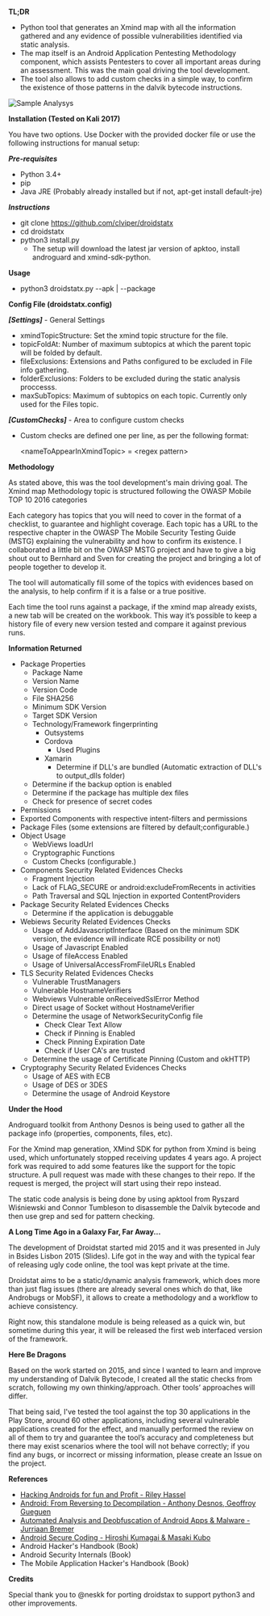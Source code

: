 **TL;DR**

* Python tool that generates an Xmind map with all the information gathered and any evidence of possible vulnerabilities identified via static analysis.
* The map itself is an Android Application Pentesting Methodology component, which assists Pentesters to cover all important areas during an assessment. This was the main goal driving the tool development.
* The tool also allows to add custom checks in a simple way, to confirm the existence of those patterns in the dalvik bytecode instructions.

![Sample Analysys](https://github.com/integrity-sa/droidstatx/raw/master/sample.png "Sample Analysys")

**Installation (Tested on Kali 2017)**

You have two options. Use Docker with the provided docker file or use the following instructions for manual setup:

***Pre-requisites***

* Python 3.4+
* pip
* Java JRE (Probably already installed but if not, apt-get install default-jre)

***Instructions***

* git clone https://github.com/clviper/droidstatx
* cd droidstatx
* python3 install.py
  * The setup will download the latest jar version of apktoo, install androguard and xmind-sdk-python. 

**Usage**

* python3 droidstatx.py --apk <apk> | --package <packagename>

**Config File (droidstatx.config)**

***[Settings]*** - General Settings
* xmindTopicStructure: Set the xmind topic structure for the file.
* topicFoldAt: Number of maximum subtopics at which the parent topic will be folded by default.
* fileExclusions: Extensions and Paths configured to be excluded in File info gathering.
* folderExclusions: Folders to be excluded during the static analysis proccesss.
* maxSubTopics: Maximum of subtopics on each topic. Currently only used for the Files topic.

***[CustomChecks]*** - Area to configure custom checks
* Custom checks are defined one per line, as per the following format:

  \<nameToAppearInXmindTopic\> = \<regex pattern\>

**Methodology**

As stated above, this was the tool development's main driving goal. The Xmind map Methodology topic is structured following the OWASP Mobile TOP 10 2016 categories

Each category has topics that you will need to cover in the format of a checklist, to guarantee and highlight coverage.
Each topic has a URL to the respective chapter in the OWASP The Mobile Security Testing Guide (MSTG) explaining the vulnerability and how to confirm its existence.
I collaborated a little bit on the OWASP MSTG project and have to give a big shout out to Bernhard and Sven for creating the project and bringing a lot of people together to develop it. 

The tool will automatically fill some of the topics with evidences based on the analysis, to help confirm if it is a false or a true positive.

Each time the tool runs against a package, if the xmind map already exists, a new tab will be created on the workbook. This way it’s possible to keep a history file of every new version tested and compare it against previous runs.

**Information Returned**
* Package Properties
  * Package Name
  * Version Name
  * Version Code
  * File SHA256
  * Minimum SDK Version
  * Target SDK Version
  * Technology/Framework fingerprinting
      * Outsystems
      * Cordova
          - Used Plugins 
      * Xamarin
          - Determine if DLL's are bundled (Automatic extraction of DLL's to output_dlls folder)
  * Determine if the backup option is enabled
  * Determine if the package has multiple dex files
  * Check for presence of secret codes
* Permissions
* Exported Components with respective intent-filters and permissions
* Package Files (some extensions are filtered by default;configurable.)
* Object Usage
  * WebViews loadUrl
  * Cryptographic Functions
  * Custom Checks (configurable.)
* Components Security Related Evidences Checks
  * Fragment Injection
  * Lack of FLAG_SECURE or android:excludeFromRecents in activities
  * Path Traversal and SQL Injection in exported ContentProviders 
* Package Security Related Evidences Checks
  * Determine if the application is debuggable 
* Webiews Security Related Evidences Checks
  * Usage of AddJavascriptInterface (Based on the minimum SDK version, the evidence will indicate RCE possibility or not)
  * Usage of Javascript Enabled
  * Usage of fileAccess Enabled
  * Usage of UniversalAccessFromFileURLs Enabled
* TLS Security Related Evidences Checks
  * Vulnerable TrustManagers
  * Vulnerable HostnameVerifiers
  * Webviews Vulnerable onReceivedSslError Method
  * Direct usage of Socket without HostnameVerifier
  * Determine the usage of NetworkSecurityConfig file
    * Check Clear Text Allow
    * Check if Pinning is Enabled
    * Check Pinning Expiration Date
    * Check if User CA's are trusted
  * Determine the usage of Certificate Pinning (Custom and okHTTP)
* Cryptography Security Related Evidences Checks
  * Usage of AES with ECB
  * Usage of DES or 3DES
  * Determine the usage of Android Keystore

**Under the Hood**

Androguard toolkit from Anthony Desnos is being used to gather all the package info (properties, components, files, etc).

For the Xmind map generation, XMind SDK for python from Xmind is being used, which unfortunately stopped receiving updates 4 years ago. A project fork was required to add some features like the support for the topic structure. A pull request was made with these changes to their repo. If the request is merged, the project will start using their repo instead.

The static code analysis is being done by using apktool from Ryszard Wiśniewski and Connor Tumbleson to disassemble the Dalvik bytecode and then use grep and sed for pattern checking.

**A Long Time Ago in a Galaxy Far, Far Away...**

The development of Droidstat started mid 2015 and it was presented in July in Bsides Lisbon 2015 (Slides). Life got in the way and with the typical fear of releasing ugly code online, the tool was kept private at the time.

Droidstat aims to be a static/dynamic analysis framework, which does more than just flag issues (there are already several ones which do that, like Androbugs or MobSF), it allows to create a methodology and a workflow to achieve consistency.

Right now, this standalone module is being released as a quick win, but sometime during this year, it will be released the first web interfaced version of the framework.

**Here Be Dragons**

Based on the work started on 2015, and since I wanted to learn and improve my understanding of Dalvik Bytecode, I created all the static checks from scratch, following my own thinking/approach. Other tools’ approaches will differ.

That being said, I've tested the tool against the top 30 applications in the Play Store, around 60 other applications, including several vulnerable applications created for the effect, and manually performed the review on all of them to try and guarantee the tool’s accuracy and completeness but there may exist scenarios where the tool will not behave correctly; if you find any bugs, or incorrect or missing information, please create an Issue on the project.

**References**
* [Hacking Androids for fun and Profit - Riley Hassel](http://conference.hitb.org/hitbsecconf2011kul/materials/D1T1%20-*%20Riley%20Hassell%20-%20Exploiting%20Androids%20for%20Fun%20and%20Profit.pdf)
* [Android: From Reversing to Decompilation - Anthony Desnos, Geoffroy Gueguen](https://media.blackhat.com/bh-ad-11/Desnos/bh-ad-11-DesnosGueguen-Andriod-Reversing_to_Decompilation_Slides.pdf)
* [Automated Analysis and Deobfuscation of Android Apps & Malware - Jurriaan Bremer](http://jbremer.org/wp-posts/athcon.pdf)
* [Android Secure Coding - Hiroshi Kumagai & Masaki Kubo](https://www.jpcert.or.jp/present/2014/20140910android-sc.pdf)
* Android Hacker's Handbook (Book)
* Android Security Internals (Book)
* The Mobile Application Hacker's Handbook (Book)

**Credits**

Special thank you to @neskk for porting droidstax to support python3 and other improvements. 

